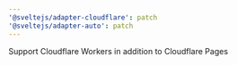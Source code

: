 ```yaml
---
'@sveltejs/adapter-cloudflare': patch
'@sveltejs/adapter-auto': patch
---
```


Support Cloudflare Workers in addition to Cloudflare Pages
